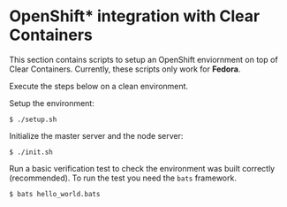 # OpenShift\* integration with Clear Containers

This section contains scripts to setup an OpenShift enviornment on top
of Clear Containers. Currently, these scripts only work for **Fedora**.

Execute the steps below on a clean environment.

Setup the environment:

```
$ ./setup.sh
```

Initialize the master server and the node server:

```
$ ./init.sh
```

Run a basic verification test to check the environment was built correctly
(recommended). To run the test you need the `bats` framework.

```
$ bats hello_world.bats
```
